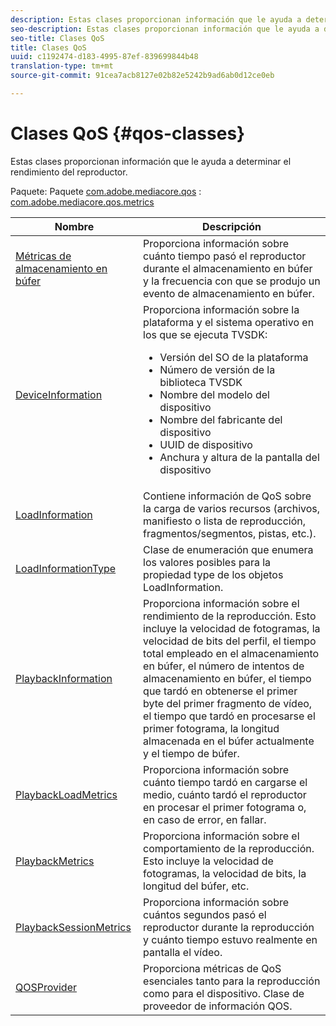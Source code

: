 ```yaml
---
description: Estas clases proporcionan información que le ayuda a determinar el rendimiento del reproductor.
seo-description: Estas clases proporcionan información que le ayuda a determinar el rendimiento del reproductor.
seo-title: Clases QoS
title: Clases QoS
uuid: c1192474-d183-4995-87ef-839699844b48
translation-type: tm+mt
source-git-commit: 91cea7acb8127e02b82e5242b9ad6ab0d12ce0eb

---
```



# Clases QoS {#qos-classes}

Estas clases proporcionan información que le ayuda a determinar el rendimiento del reproductor.

Paquete: Paquete [com.adobe.mediacore.qos](https://help.adobe.com/en_US/primetime/api/psdk/asdoc-dhls_1.4/com/adobe/mediacore/qos/package-detail.html) : [com.adobe.mediacore.qos.metrics](https://help.adobe.com/en_US/primetime/api/psdk/asdoc-dhls_1.4/com/adobe/mediacore/qos/metrics/package-detail.html)

<table frame="all" colsep="1" rowsep="1" id="table_2893EFF9755149159A4F94E781C76B6E"> 
 <thead> 
  <tr rowsep="1"> 
   <th colname="1" class="entry"> Nombre </th> 
   <th colname="2" class="entry"> Descripción </th> 
  </tr> 
 </thead>
 <tbody> 
  <tr rowsep="1"> 
   <td colname="1"><span class="codeph"><a href="https://help.adobe.com/en_US/primetime/api/psdk/asdoc-dhls_1.4/com/adobe/mediacore/qos/metrics/BufferingMetrics.html" format="html" scope="external"> Métricas de almacenamiento en búfer</a></span> </td> 
   <td colname="2"> Proporciona información sobre cuánto tiempo pasó el reproductor durante el almacenamiento en búfer y la frecuencia con que se produjo un evento de almacenamiento en búfer. </td> 
  </tr> 
  <tr rowsep="1"> 
   <td colname="1"><span class="codeph"><a href="https://help.adobe.com/en_US/primetime/api/psdk/asdoc-dhls_1.4/com/adobe/mediacore/qos/DeviceInformation.html" format="html" scope="external"> DeviceInformation</a></span> </td> 
   <td colname="2">Proporciona información sobre la plataforma y el sistema operativo en los que se ejecuta TVSDK: 
    <ul id="ul_0DE69F3B38E84964AB98DCCD11E5E123"> 
     <li id="li_19B2D1889FCA4B0F8FCB0EE8F87353B2">Versión del SO de la plataforma </li> 
     <li id="li_CA35F4A48FD34555AC7D7832D5997AD4">Número de versión de la biblioteca TVSDK </li> 
     <li id="li_30D38320C2A3440E92C0A477FFFBF9A0">Nombre del modelo del dispositivo </li> 
     <li id="li_2D15164B987E405685B96A900EBF041D">Nombre del fabricante del dispositivo </li> 
     <li id="li_B78485CB9580444DB9694404706BA191">UUID de dispositivo </li> 
     <li id="li_841EA77499B44F0692192F9DE1A798E4">Anchura y altura de la pantalla del dispositivo </li> 
    </ul> </td> 
  </tr> 
  <tr rowsep="1"> 
   <td colname="1"><span class="codeph"><a href="https://help.adobe.com/en_US/primetime/api/psdk/asdoc-dhls_1.4/com/adobe/mediacore/qos/LoadInformation.html" format="html" scope="external"> LoadInformation</a></span> </td> 
   <td colname="2"> Contiene información de QoS sobre la carga de varios recursos (archivos, manifiesto o lista de reproducción, fragmentos/segmentos, pistas, etc.). </td> 
  </tr> 
  <tr rowsep="1"> 
   <td colname="1"><span class="codeph"><a href="https://help.adobe.com/en_US/primetime/api/psdk/asdoc-dhls_1.4/com/adobe/mediacore/qos/LoadInformationType.html" format="html" scope="external"> LoadInformationType</a></span> </td> 
   <td colname="2"> Clase de enumeración que enumera los valores posibles para la propiedad type de los objetos LoadInformation. </td> 
  </tr> 
  <tr rowsep="1"> 
   <td colname="1"><span class="codeph"><a href="https://help.adobe.com/en_US/primetime/api/psdk/asdoc-dhls_1.4/com/adobe/mediacore/qos/PlaybackInformation.html" format="html" scope="external"> PlaybackInformation</a></span> </td> 
   <td colname="2"> Proporciona información sobre el rendimiento de la reproducción. Esto incluye la velocidad de fotogramas, la velocidad de bits del perfil, el tiempo total empleado en el almacenamiento en búfer, el número de intentos de almacenamiento en búfer, el tiempo que tardó en obtenerse el primer byte del primer fragmento de vídeo, el tiempo que tardó en procesarse el primer fotograma, la longitud almacenada en el búfer actualmente y el tiempo de búfer. </td> 
  </tr> 
  <tr rowsep="1"> 
   <td colname="1"><span class="codeph"><a href="https://help.adobe.com/en_US/primetime/api/psdk/asdoc-dhls_1.4/com/adobe/mediacore/qos/metrics/PlaybackLoadMetrics.html" format="html" scope="external"> PlaybackLoadMetrics</a></span> </td> 
   <td colname="2"> Proporciona información sobre cuánto tiempo tardó en cargarse el medio, cuánto tardó el reproductor en procesar el primer fotograma o, en caso de error, en fallar. </td> 
  </tr> 
  <tr rowsep="1"> 
   <td colname="1"><span class="codeph"><a href="https://help.adobe.com/en_US/primetime/api/psdk/asdoc-dhls_1.4/com/adobe/mediacore/qos/metrics/PlaybackMetrics.html" format="html" scope="external"> PlaybackMetrics</a></span> </td> 
   <td colname="2"> Proporciona información sobre el comportamiento de la reproducción. Esto incluye la velocidad de fotogramas, la velocidad de bits, la longitud del búfer, etc. </td> 
  </tr> 
  <tr rowsep="1"> 
   <td colname="1"><span class="codeph"><a href="https://help.adobe.com/en_US/primetime/api/psdk/asdoc-dhls_1.4/com/adobe/mediacore/qos/metrics/PlaybackSessionMetrics.html" format="html" scope="external"> PlaybackSessionMetrics</a></span> </td> 
   <td colname="2"> Proporciona información sobre cuántos segundos pasó el reproductor durante la reproducción y cuánto tiempo estuvo realmente en pantalla el vídeo. </td> 
  </tr> 
  <tr rowsep="1"> 
   <td colname="1"><span class="codeph"><a href="https://help.adobe.com/en_US/primetime/api/psdk/asdoc-dhls_1.4/com/adobe/mediacore/qos/QOSProvider.html" format="html" scope="external"> QOSProvider</a></span> </td> 
   <td colname="2">
    <ph>
      Proporciona métricas de QoS esenciales tanto para la reproducción como para el dispositivo.
    </ph>
    <ph>
      Clase de proveedor de información QOS.
    </ph> </td> 
  </tr> 
 </tbody> 
</table>

